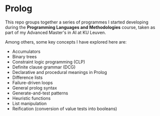 # Prolog

This repo groups together a series of programmes I started developing during the **Programming Languages and Methodologies** course, 
taken as part of my Advanced Master's in AI at KU Leuven.

Among others, some key concepts I have explored here are:

- Accumulators
- Binary trees
- Constraint logic programming (CLP)
- Definite clause grammar (DCG)
- Declarative and procedural meanings in Prolog
- Difference lists
- Failure-driven loops
- General prolog syntax
- Generate-and-test patterns
- Heuristic functions
- List manipulation
- Reification (conversion of value tests into booleans)
